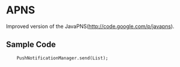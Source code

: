 APNS
====

Improved version of the JavaPNS(http://code.google.com/p/javapns).


Sample Code
----------------

        PushNotificationManager.send(List);
